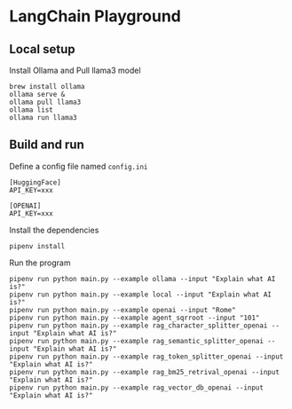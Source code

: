 # LangChain Playground

## Local setup

Install Ollama and Pull llama3 model

```shell
brew install ollama
ollama serve &
ollama pull llama3
ollama list
ollama run llama3
```

## Build and run

Define a config file named `config.ini`

```editorconfig
[HuggingFace]
API_KEY=xxx

[OPENAI]
API_KEY=xxx
```

Install the dependencies
```shell
pipenv install
```

Run the program
```shell
pipenv run python main.py --example ollama --input "Explain what AI is?"
pipenv run python main.py --example local --input "Explain what AI is?"
pipenv run python main.py --example openai --input "Rome"
pipenv run python main.py --example agent_sqrroot --input "101"
pipenv run python main.py --example rag_character_splitter_openai --input "Explain what AI is?"
pipenv run python main.py --example rag_semantic_splitter_openai --input "Explain what AI is?"
pipenv run python main.py --example rag_token_splitter_openai --input "Explain what AI is?"
pipenv run python main.py --example rag_bm25_retrival_openai --input "Explain what AI is?"
pipenv run python main.py --example rag_vector_db_openai --input "Explain what AI is?"


```